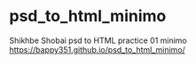 # psd_to_html_minimo
Shikhbe Shobai psd to HTML practice 01 minimo
https://bappy351.github.io/psd_to_html_minimo/
